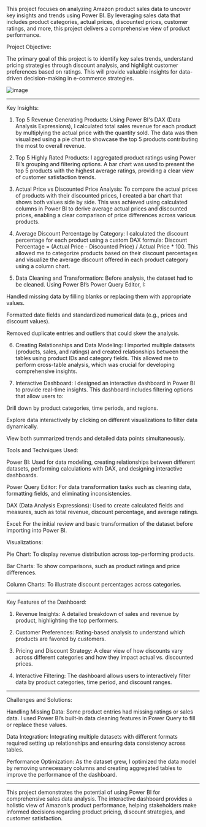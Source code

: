 This project focuses on analyzing Amazon product sales data to uncover key insights and trends using Power BI. By leveraging sales data that includes product categories, actual prices, discounted prices, customer ratings, and more, this project delivers a comprehensive view of product performance.

Project Objective:

The primary goal of this project is to identify key sales trends, understand pricing strategies through discount analysis, and highlight customer preferences based on ratings. This will provide valuable insights for data-driven decision-making in e-commerce strategies.

![image](https://github.com/user-attachments/assets/56314386-f489-45a5-b178-eaf0bf7edf2f)

---

Key Insights:

1. Top 5 Revenue Generating Products:
Using Power BI's DAX (Data Analysis Expressions), I calculated total sales revenue for each product by multiplying the actual price with the quantity sold. The data was then visualized using a pie chart to showcase the top 5 products contributing the most to overall revenue.


2. Top 5 Highly Rated Products:
I aggregated product ratings using Power BI’s grouping and filtering options. A bar chart was used to present the top 5 products with the highest average ratings, providing a clear view of customer satisfaction trends.


3. Actual Price vs Discounted Price Analysis:
To compare the actual prices of products with their discounted prices, I created a bar chart that shows both values side by side. This was achieved using calculated columns in Power BI to derive average actual prices and discounted prices, enabling a clear comparison of price differences across various products.


4. Average Discount Percentage by Category:
I calculated the discount percentage for each product using a custom DAX formula:
Discount Percentage = (Actual Price - Discounted Price) / Actual Price * 100.
This allowed me to categorize products based on their discount percentages and visualize the average discount offered in each product category using a column chart.


5. Data Cleaning and Transformation:
Before analysis, the dataset had to be cleaned. Using Power BI’s Power Query Editor, I:

Handled missing data by filling blanks or replacing them with appropriate values.

Formatted date fields and standardized numerical data (e.g., prices and discount values).

Removed duplicate entries and outliers that could skew the analysis.



6. Creating Relationships and Data Modeling:
I imported multiple datasets (products, sales, and ratings) and created relationships between the tables using product IDs and category fields. This allowed me to perform cross-table analysis, which was crucial for developing comprehensive insights.


7. Interactive Dashboard:
I designed an interactive dashboard in Power BI to provide real-time insights. This dashboard includes filtering options that allow users to:

Drill down by product categories, time periods, and regions.

Explore data interactively by clicking on different visualizations to filter data dynamically.

View both summarized trends and detailed data points simultaneously.

Tools and Techniques Used:

Power BI: Used for data modeling, creating relationships between different datasets, performing calculations with DAX, and designing interactive dashboards.

Power Query Editor: For data transformation tasks such as cleaning data, formatting fields, and eliminating inconsistencies.

DAX (Data Analysis Expressions): Used to create calculated fields and measures, such as total revenue, discount percentage, and average ratings.

Excel: For the initial review and basic transformation of the dataset before importing into Power BI.

Visualizations:

Pie Chart: To display revenue distribution across top-performing products.

Bar Charts: To show comparisons, such as product ratings and price differences.

Column Charts: To illustrate discount percentages across categories.




---

Key Features of the Dashboard:

1. Revenue Insights: A detailed breakdown of sales and revenue by product, highlighting the top performers.


2. Customer Preferences: Rating-based analysis to understand which products are favored by customers.


3. Pricing and Discount Strategy: A clear view of how discounts vary across different categories and how they impact actual vs. discounted prices.


4. Interactive Filtering: The dashboard allows users to interactively filter data by product categories, time period, and discount ranges.




---

Challenges and Solutions:

Handling Missing Data: Some product entries had missing ratings or sales data. I used Power BI’s built-in data cleaning features in Power Query to fill or replace these values.

Data Integration: Integrating multiple datasets with different formats required setting up relationships and ensuring data consistency across tables.

Performance Optimization: As the dataset grew, I optimized the data model by removing unnecessary columns and creating aggregated tables to improve the performance of the dashboard.



---

This project demonstrates the potential of using Power BI for comprehensive sales data analysis. The interactive dashboard provides a holistic view of Amazon’s product performance, helping stakeholders make informed decisions regarding product pricing, discount strategies, and customer satisfaction.
